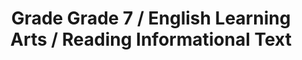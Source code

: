 ---
title: "Grade Grade 7 / English Learning Arts / Reading Informational Text"
subject: "ela"
grade: "7"
area: "rit"
next_steps:
  - instructions: "Ask your student to read a story set in a specific time and place and explain how the different elements (characters, setting, plot) interact. Then have your student read a historical account of the same period and discuss how the author used or changed historical details. "
  - instructions: "Ask your student to read articles about a topic and then write an essay that explains the topic in detail (informative) or defends a position (argumentative). Argumentative essays should address opposing views. The essays should be well organized, quote credible sources, and use language specific to the topic. "
  - instructions: "Ask your student to read different informational texts (articles, books, media) and analyze how the authors develop the central ideas or arguments. Ask your student to evaluate the authors’ presentations of their points of view and analyze how individuals, events, and ideas are connected."
---